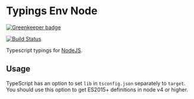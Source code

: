 # Typings Env Node

[![Greenkeeper badge](https://badges.greenkeeper.io/types/env-node.svg)](https://greenkeeper.io/)

[![Build Status](https://travis-ci.org/types/env-node.svg?branch=master)](https://travis-ci.org/types/env-node)

Typescript typings for [NodeJS](https://nodejs.org/).

## Usage

TypeScript has an option to set `lib` in `tsconfig.json` separately to `target`. You should use this option to get ES2015+ definitions in node v4 or higher.
